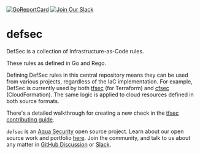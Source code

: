 [![GoReportCard](https://goreportcard.com/badge/github.com/aquasecurity/defsec)](https://goreportcard.com/report/github.com/aquasecurity/defsec)
[![Join Our Slack](https://img.shields.io/badge/Slack-Join-green)](https://slack.aquasec.com/)

# defsec

DefSec is a collection of Infrastructure-as-Code rules. 

These rules as defined in Go and Rego.

Defining DefSec rules in this central repository means they can be used from various projects, regardless of the IaC implementation. For example, DefSec is currently used by both [tfsec](https://github.com/aquasecurity/tfsec) (for Terraform) and [cfsec](https://github.com/aquasecurity/cfsec) (CloudFormation). The same logic is applied to cloud resources defined in both source formats.

There's a detailed walkthrough for creating a new check in the [tfsec contributing guide](https://github.com/aquasecurity/tfsec/tree/master/CONTRIBUTING.md).

`defsec` is an [Aqua Security](https://aquasec.com) open source project.
Learn about our open source work and portfolio [here](https://www.aquasec.com/products/open-source-projects/).
Join the community, and talk to us about any matter in [GitHub Discussion](https://github.com/aquasecurity/defsec/discussions) or [Slack](https://slack.aquasec.com).
